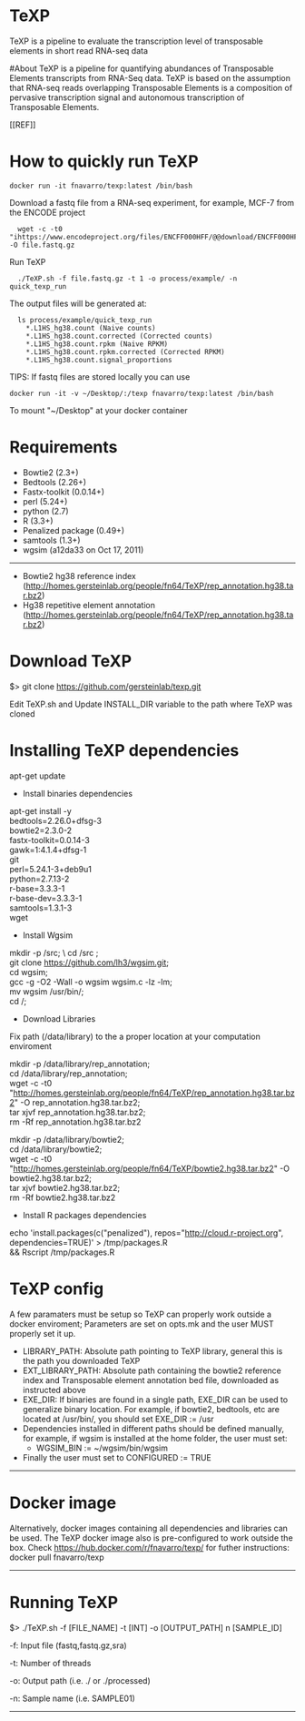 # TeXP
TeXP is a pipeline to evaluate the transcription level of transposable elements in short read RNA-seq data

#About
TeXP is a pipeline for quantifying abundances of Transposable Elements transcripts from RNA-Seq data. TeXP is based on the assumption that RNA-seq reads overlapping Transposable Elements is a composition of pervasive transcription signal and autonomous transcription of Transposable Elements.

[[REF]]

# How to quickly run TeXP

```
docker run -it fnavarro/texp:latest /bin/bash
```

Download a fastq file from a RNA-seq experiment, for example, MCF-7 from the ENCODE project

```  
  wget -c -t0 "ihttps://www.encodeproject.org/files/ENCFF000HFF/@@download/ENCFF000HFF.fastq.gz" -O file.fastq.gz
```
  
Run TeXP
```
  ./TeXP.sh -f file.fastq.gz -t 1 -o process/example/ -n quick_texp_run
```
The output files will be generated at:
```
  ls process/example/quick_texp_run
	*.L1HS_hg38.count (Naive counts) 
	*.L1HS_hg38.count.corrected (Corrected counts)
	*.L1HS_hg38.count.rpkm (Naive RPKM)
	*.L1HS_hg38.count.rpkm.corrected (Corrected RPKM)
	*.L1HS_hg38.count.signal_proportions 
```

TIPS:
If fastq files are stored locally you can use
```
docker run -it -v ~/Desktop/:/texp fnavarro/texp:latest /bin/bash
```
To mount "~/Desktop" at your docker container

# Requirements
 - Bowtie2 (2.3+)
 - Bedtools (2.26+)
 - Fastx-toolkit (0.0.14+)
 - perl (5.24+)
 - python (2.7)
 - R (3.3+)
  - Penalized package (0.49+)
 - samtools (1.3+)
 - wgsim (a12da33 on Oct 17, 2011)
---
 - Bowtie2 hg38 reference index (http://homes.gersteinlab.org/people/fn64/TeXP/rep_annotation.hg38.tar.bz2)
 - Hg38 repetitive element annotation (http://homes.gersteinlab.org/people/fn64/TeXP/rep_annotation.hg38.tar.bz2)
 
# Download TeXP
 $> git clone https://github.com/gersteinlab/texp.git

 Edit TeXP.sh and Update INSTALL_DIR variable to the path where TeXP was cloned 

 # Installing TeXP dependencies
apt-get update

- Install binaries dependencies

apt-get install -y \
	bedtools=2.26.0+dfsg-3 \
	bowtie2=2.3.0-2 \
	fastx-toolkit=0.0.14-3 \
	gawk=1:4.1.4+dfsg-1 \
	git \
	perl=5.24.1-3+deb9u1 \
	python=2.7.13-2 \
	r-base=3.3.3-1 \
	r-base-dev=3.3.3-1 \
	samtools=1.3.1-3 \
	wget 


- Install Wgsim

mkdir -p /src; \ 
	cd /src ; \
	git clone https://github.com/lh3/wgsim.git; \
	cd wgsim; \
	gcc -g -O2 -Wall -o wgsim wgsim.c -lz -lm; \
	mv wgsim /usr/bin/; \
	cd /;


- Download Libraries

Fix path (/data/library) to the a proper location at your computation enviroment

mkdir -p /data/library/rep_annotation; \
	cd /data/library/rep_annotation; \
	wget -c -t0 "http://homes.gersteinlab.org/people/fn64/TeXP/rep_annotation.hg38.tar.bz2" -O rep_annotation.hg38.tar.bz2; \
	tar xjvf rep_annotation.hg38.tar.bz2; \
	rm -Rf rep_annotation.hg38.tar.bz2
	
mkdir -p /data/library/bowtie2; \
	cd /data/library/bowtie2; \
	wget -c -t0 "http://homes.gersteinlab.org/people/fn64/TeXP/bowtie2.hg38.tar.bz2" -O bowtie2.hg38.tar.bz2; \
	tar xjvf bowtie2.hg38.tar.bz2; \
	rm -Rf bowtie2.hg38.tar.bz2



- Install R packages dependencies

echo 'install.packages(c("penalized"), repos="http://cloud.r-project.org", dependencies=TRUE)' > /tmp/packages.R \
    && Rscript /tmp/packages.R


# TeXP config
 A few paramaters must be setup so TeXP can properly work outside a docker enviroment; Parameters are set on opts.mk and the user MUST properly set it up.

 - LIBRARY_PATH: Absolute path pointing to TeXP library, general this is the path you downloaded TeXP
 - EXT_LIBRARY_PATH: Absolute path containing the bowtie2 reference index and Transposable element annotation bed file, downloaded as instructed above
 - EXE_DIR: If binaries are found in a single path, EXE_DIR can be used to generalize binary location. For example, if bowtie2, bedtools, etc are located at /usr/bin/, you should set EXE_DIR := /usr
 - Dependencies installed in different paths should be defined manually, for example, if wgsim is installed at the home folder, the user must set:
    - WGSIM_BIN := ~/wgsim/bin/wgsim
  - Finally the user must set to CONFIGURED := TRUE

---


# Docker image
Alternatively, docker images containing all dependencies and libraries can be used. The TeXP docker image also is pre-configured to work outside the box.
Check https://hub.docker.com/r/fnavarro/texp/ for futher instructions:
docker pull fnavarro/texp


---
# Running TeXP
 $> ./TeXP.sh -f [FILE_NAME] -t [INT] -o [OUTPUT_PATH] n [SAMPLE_ID]

 -f: Input file (fastq,fastq.gz,sra)

 -t: Number of threads

 -o: Output path (i.e. ./ or ./processed)

 -n: Sample name (i.e. SAMPLE01)
 
 ---
